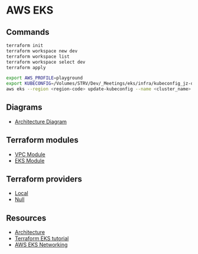 # AWS EKS

## Commands

```zsh
terraform init
terraform workspace new dev
terraform workspace list
terraform workspace select dev
terraform apply

export AWS_PROFILE=playground
export KUBECONFIG=/Volumes/STRV/Dev/_Meetings/eks/infra/kubeconfig_jz-demo-eks-dev
aws eks --region <region-code> update-kubeconfig --name <cluster_name>
```

## Diagrams

* [Architecture Diagram](https://d1.awsstatic.com/Getting%20Started/eks-project/EKS-demo-app.e7ce7b188f2662b8573b5881a6b843e09caf729a.png)

## Terraform modules

* [VPC Module](https://registry.terraform.io/modules/terraform-aws-modules/vpc/aws/latest)
* [EKS Module](https://registry.terraform.io/modules/terraform-aws-modules/eks/aws/latest)

## Terraform providers

* [Local](https://registry.terraform.io/providers/hashicorp/local/latest)
* [Null](https://registry.terraform.io/providers/hashicorp/null/latest)

## Resources

* [Architecture](https://aws.amazon.com/getting-started/hands-on/deploy-kubernetes-app-amazon-eks/)
* [Terraform EKS tutorial](https://learn.hashicorp.com/tutorials/terraform/eks)
* [AWS EKS Networking](https://docs.aws.amazon.com/eks/latest/userguide/create-public-private-vpc.html)
